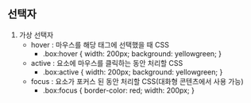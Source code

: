 ## 선택자

1. 가상 선택자
    - hover : 마우스를 해당 태그에 선택했을 때 CSS
        - .box:hover {
            width: 200px;
            background: yellowgreen;
        }
    - active : 요소에 마우스를 클릭하는 동안 처리할 CSS
        - .box:active {
            width: 200px;
            background: yellowgreen;
        }
    - focus : 요소가 포커스 된 동안 처리할 CSS(대화형 콘텐츠에서 사용 가능)
        - .box:focus {
            border-color: red;
            width: 200px;
        }